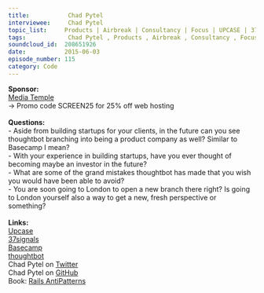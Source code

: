 ```yaml
--- 
title:           Chad Pytel 
interviewee:     Chad Pytel 
topic_list:     Products | Airbreak | Consultancy | Focus | UPCASE | 37signals | Fooling yourself | Startup investing | Taking charge | Grand mistakes | Equal partners | Hard conversations | New offices | London | Fresh perspective | Breaking routine
tags:            Chad Pytel , Products , Airbreak , Consultancy , Focus , UPCASE , 37signals , Fooling yourself , Startup investing , Taking charge , Grand mistakes , Equal partners , Hard conversations , New offices , London , Fresh perspective , Breaking routine
soundcloud_id:  208651926
date:           2015-06-03
episode_number: 115
category: Code
---
```


<p class="show_notes_display"><b>Sponsor:<br></b><a rel="nofollow" target="_blank" href="http://mediatemple.net/?utm_source=BetweenScreens&amp;utm_medium=podcast&amp;utm_campaign=SCREEN25">Media Temple</a><b><br></b>-&gt; Promo code SCREEN25 for 25% off web hosting<b><br><br>Questions:</b><br>- Aside from building startups for your clients, in the future can you see thoughtbot branching into being a product company as well? Similar to Basecamp I mean?<br>- With your experience in building startups, have you ever thought of becoming maybe an investor in the future?<br>- What are some of the grand mistakes thoughtbot has made that you wish you would have been able to avoid?<br>- You are soon going to London to open a new branch there right? Is going to London yourself also a way to get a new, fresh perspective or something?<br><br><b>Links:<br></b><a rel="nofollow" target="_blank" href="https://upcase.com">Upcase</a><br><a rel="nofollow" target="_blank" href="https://signalvnoise.com/">37signals</a><br><a rel="nofollow" target="_blank" href="https://basecamp.com/">Basecamp</a><br><a rel="nofollow" target="_blank" href="https://thoughtbot.com/">thoughtbot</a><br>Chad Pytel on <a rel="nofollow" target="_blank" href="https://twitter.com/cpytel">Twitter</a><br>Chad Pytel on <a rel="nofollow" target="_blank" href="https://github.com/cpytel">GitHub</a><br>Book: <a rel="nofollow" target="_blank" href="http://railsantipatterns.com/">Rails AntiPatterns</a><br></p>
